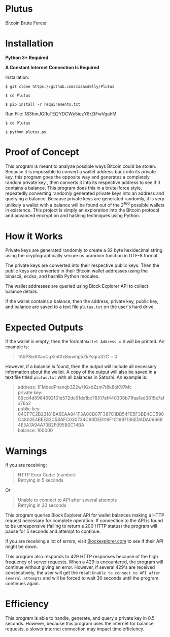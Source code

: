 # Plutus

Bitcoin Brute Forcer<br/>

#
# Installation

<b>Python 3+ Required</b> 

<b>A Constant Internet Connection Is Required</b>

Installation: 

```
$ git clone https://github.com/Isaacdelly/Plutus

$ cd Plutus

$ pip install -r requirements.txt 
```

Run File: 
183hmJGRuTEi2YDCWy5iozY8rZtFwVgahM
```
$ cd Plutus

$ python plutus.py
```

#

# Proof of Concept

This program is meant to analyze possible ways Bitcoin could be stolen. Because it is impossible to convert a wallet address back into its private key, this program goes the opposite way and generates a completely random private key , then converts it into its respective address to see if it contains a balance. This program does this in a brute-force style, repeatedly converting randomly generated private keys into an address and querying a balance. Because private keys are generated randomly, it is very unlikely a wallet with a balance will be found out of the 2<sup>160</sup> possible wallets in existence. This project is simply an exploration into the Bitcoin protocol and advanced encryption and hashing techniques using Python.

#

# How it Works

Private keys are generated randomly to create a 32 byte hexidecimal string using the cryptographically secure os.urandom function in UTF-8 format.

The private keys are converted into their respective public keys. Then the public keys are converted in their Bitcoin wallet addresses using the binascii, ecdsa, and hashlib Python modules.

The wallet addresses are queried using Block Explorer API to collect balance details.

If the wallet contains a balance, then the address, private key, public key, and balance are saved to a text file `plutus.txt` on the user's hard drive.

#

# Expected Outputs

If the wallet is empty, then the format `Wallet Address = 0` will be printed. An example is:

>1A5P8ix6XaoCqXmtXxBwwhp5ZkYsqra32C = 0

However, if a balance is found, then the output will include all necessary information about the wallet. A copy of the output will also be saved in a text file titled `plutus.txt` with all balances in Satoshi. An example is:

>address: 1FMdedPnanqb3Z2wHGxbZzm7r8k8oK97Mc<br>
>private key: 89cd4d8984692f31e572dc61dc1bc78517ef440308b71faa1ed3815e7afa76a2<br>
>public key: 04CF7C2B23181BA6EAA841F3A0CB07F387C1DB54FE5F3BE4CC590C4802E4BEE82C58AFC030734C90DE6119F1C1997136EDADA066684E5A7A94A73B2F095B0C14BA<br>
>balance: 100000<br>

#

# Warnings

If you are receiving: 

>HTTP Error Code: (number)<br/>
>Retrying in 5 seconds

Or

>Unable to connect to API after several attempts<br>
>Retrying in 30 seconds

This program queries Block Explorer API for wallet balances making a HTTP request necessary for complete operation. If connection to the API is found to be unresponsive (failing to return a 200 HTTP status) the program will pause for 5 seconds and attempt to continue.

If you are receiving a lot of errors, visit <a href="https://blockexplorer.com/">Blockexplorer.com</a> to see if their API might be down.

This program also responds to 429 HTTP responses because of the high frequency of server requests. When a 429 is encountered, the program will continue without giving an error. However, if several 429's are received consecutively, the user will get the result `Unable to connect to API after several attempts` and will be forced to wait 30 seconds until the program continues again.

#

# Efficiency

This program is able to handle, generate, and query a private key in 0.5 seconds. However, because this program uses the internet for balance requests, a slower internet connection may impact time efficiency.

#
